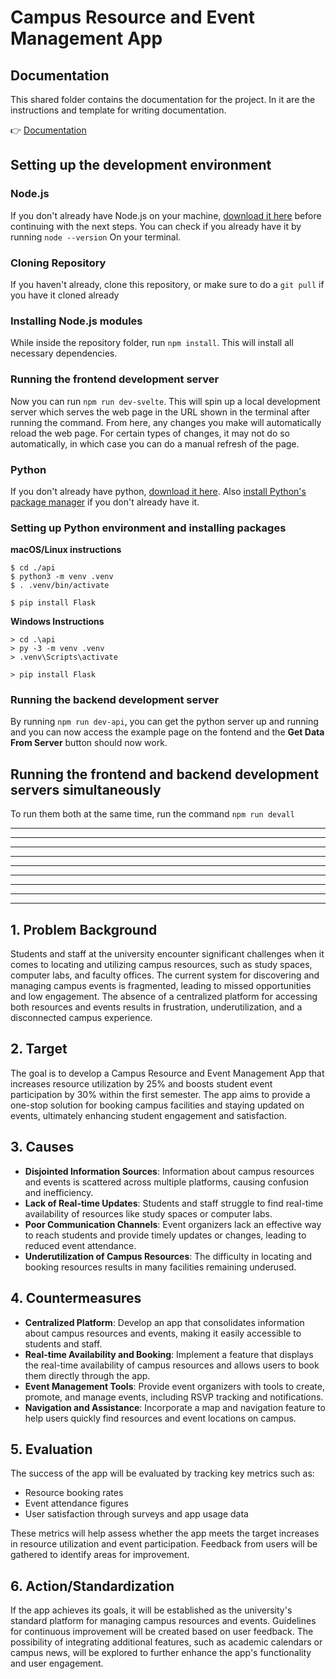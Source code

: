 # Campus Resource and Event Management App

## Documentation
This shared folder contains the documentation for the project. In it are the instructions and template for writing documentation.

👉  [Documentation](https://sistemaupr-my.sharepoint.com/:f:/g/personal/ojani_figueroa_upr_edu/Eqlo9P4D4UZHg4bHjCxJs90BfMWxwdf-nHmwlT38ll9_Vw?e=xrcjdD)

## Setting up the development environment

### Node.js
If you don't already have Node.js on your machine, [download it here](https://nodejs.org/en) before continuing with the next steps. You can check if you already have it by running `node --version` On your terminal.

### Cloning Repository
If you haven't already, clone this repository, or make sure to do a `git pull` if you have it cloned already

### Installing Node.js modules
While inside the repository folder, run `npm install`. This will install all necessary dependencies.

### Running the frontend development server
Now you can run `npm run dev-svelte`. This will spin up a local development server which serves
the web page in the URL shown in the terminal after running the command. From here, any changes you make will automatically reload the web page. For certain types of changes, it may not do so automatically, in which case you can do a manual refresh of the page.

### Python
If you don't already have python, [download it here](https://www.python.org/downloads/). Also [install
Python's package manager](https://pip.pypa.io/en/stable/installation/) if you don't already have it.

### Setting up Python environment and installing packages
**macOS/Linux instructions**
```
$ cd ./api
$ python3 -m venv .venv
$ . .venv/bin/activate

$ pip install Flask
```

**Windows Instructions**
```
> cd .\api
> py -3 -m venv .venv
> .venv\Scripts\activate

> pip install Flask
```

### Running the backend development server
By running `npm run dev-api`, you can get the python server up and running and you can now access
the example page on the fontend and the **Get Data From Server** button should now work.

## Running the frontend and backend development servers simultaneously
To run them both at the same time, run the command `npm run devall`

---
---
---
---
---
---
---
---
---

## 1. Problem Background

Students and staff at the university encounter significant challenges when it comes to locating and utilizing campus resources, such as study spaces, computer labs, and faculty offices. The current system for discovering and managing campus events is fragmented, leading to missed opportunities and low engagement. The absence of a centralized platform for accessing both resources and events results in frustration, underutilization, and a disconnected campus experience.

## 2. Target

The goal is to develop a Campus Resource and Event Management App that increases resource utilization by 25% and boosts student event participation by 30% within the first semester. The app aims to provide a one-stop solution for booking campus facilities and staying updated on events, ultimately enhancing student engagement and satisfaction.

## 3. Causes

- **Disjointed Information Sources**: Information about campus resources and events is scattered across multiple platforms, causing confusion and inefficiency.
- **Lack of Real-time Updates**: Students and staff struggle to find real-time availability of resources like study spaces or computer labs.
- **Poor Communication Channels**: Event organizers lack an effective way to reach students and provide timely updates or changes, leading to reduced event attendance.
- **Underutilization of Campus Resources**: The difficulty in locating and booking resources results in many facilities remaining underused.

## 4. Countermeasures

- **Centralized Platform**: Develop an app that consolidates information about campus resources and events, making it easily accessible to students and staff.
- **Real-time Availability and Booking**: Implement a feature that displays the real-time availability of campus resources and allows users to book them directly through the app.
- **Event Management Tools**: Provide event organizers with tools to create, promote, and manage events, including RSVP tracking and notifications.
- **Navigation and Assistance**: Incorporate a map and navigation feature to help users quickly find resources and event locations on campus.

## 5. Evaluation

The success of the app will be evaluated by tracking key metrics such as:

- Resource booking rates
- Event attendance figures
- User satisfaction through surveys and app usage data

These metrics will help assess whether the app meets the target increases in resource utilization and event participation. Feedback from users will be gathered to identify areas for improvement.

## 6. Action/Standardization

If the app achieves its goals, it will be established as the university's standard platform for managing campus resources and events. Guidelines for continuous improvement will be created based on user feedback. The possibility of integrating additional features, such as academic calendars or campus news, will be explored to further enhance the app's functionality and user engagement.
